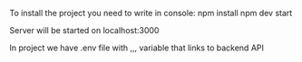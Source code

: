 To install the project you need to write in console:
npm install
npm dev start

Server will be started on localhost:3000

In project we have .env file with ,,, variable that links to backend API
